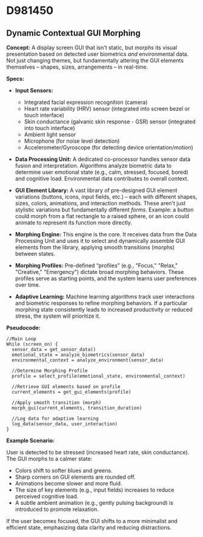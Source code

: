 # D981450

## Dynamic Contextual GUI Morphing

**Concept:** A display screen GUI that isn't static, but *morphs* its visual presentation based on detected user biometrics *and* environmental data. Not just changing themes, but fundamentally altering the GUI elements themselves – shapes, sizes, arrangements – in real-time.

**Specs:**

*   **Input Sensors:**
    *   Integrated facial expression recognition (camera)
    *   Heart rate variability (HRV) sensor (integrated into screen bezel or touch interface)
    *   Skin conductance (galvanic skin response - GSR) sensor (integrated into touch interface)
    *   Ambient light sensor
    *   Microphone (for noise level detection)
    *   Accelerometer/Gyroscope (for detecting device orientation/motion)

*   **Data Processing Unit:** A dedicated co-processor handles sensor data fusion and interpretation.  Algorithms analyze biometric data to determine user emotional state (e.g., calm, stressed, focused, bored) and cognitive load. Environmental data contributes to overall context.

*   **GUI Element Library:** A vast library of pre-designed GUI element variations (buttons, icons, input fields, etc.) – each with different shapes, sizes, colors, animations, and interaction methods.  These aren't just stylistic variations but fundamentally different *forms*. Example: a button could morph from a flat rectangle to a raised sphere, or an icon could animate to represent its function more directly.

*   **Morphing Engine:** This engine is the core. It receives data from the Data Processing Unit and uses it to select and dynamically assemble GUI elements from the library, applying smooth transitions (morphs) between states.

*   **Morphing Profiles:**  Pre-defined “profiles” (e.g., "Focus," "Relax," "Creative," "Emergency") dictate broad morphing behaviors. These profiles serve as starting points, and the system learns user preferences over time.

*   **Adaptive Learning:** Machine learning algorithms track user interactions and biometric responses to refine morphing behaviors. If a particular morphing state consistently leads to increased productivity or reduced stress, the system will prioritize it.

**Pseudocode:**

```
//Main Loop
While (screen_on) {
  sensor_data = get_sensor_data()
  emotional_state = analyze_biometrics(sensor_data)
  environmental_context = analyze_environment(sensor_data)
  
  //Determine Morphing Profile
  profile = select_profile(emotional_state, environmental_context)
  
  //Retrieve GUI elements based on profile
  current_elements = get_gui_elements(profile)

  //Apply smooth transition (morph)
  morph_gui(current_elements, transition_duration)
  
  //Log data for adaptive learning
  log_data(sensor_data, user_interaction)
}
```

**Example Scenario:**

User is detected to be stressed (increased heart rate, skin conductance). The GUI morphs to a calmer state:

*   Colors shift to softer blues and greens.
*   Sharp corners on GUI elements are rounded off.
*   Animations become slower and more fluid.
*   The size of key elements (e.g., input fields) increases to reduce perceived cognitive load.
*   A subtle ambient animation (e.g., gently pulsing background) is introduced to promote relaxation.

If the user becomes focused, the GUI shifts to a more minimalist and efficient state, emphasizing data clarity and reducing distractions.